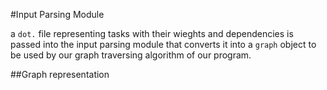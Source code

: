 #Input Parsing Module

a ``dot.`` file representing tasks with their wieghts and dependencies is passed into the input parsing module that converts it into a ``graph`` object to be used by our graph traversing algorithm of our program.

##Graph representation
